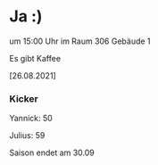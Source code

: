 
# Ja :)

um 15:00 Uhr im Raum 306 Gebäude 1

Es gibt Kaffee


<!---![image](https://user-images.githubusercontent.com/73311547/125851712-3934142d-7930-4613-8163-7ba796f7bffd.png)-->

[26.08.2021]


### Kicker

Yannick: 50

Julius:  59

Saison endet am 30.09
